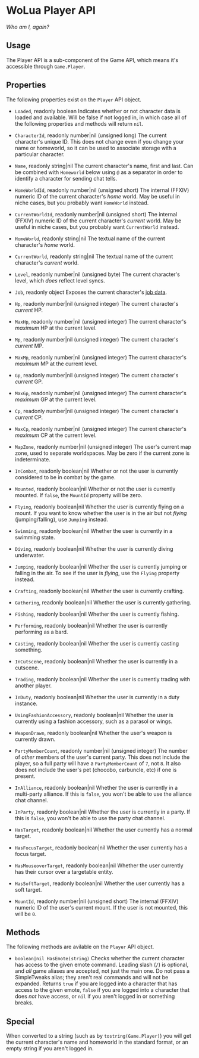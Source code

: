 # WoLua Player API
_Who am I, again?_

## Usage
The Player API is a sub-component of the Game API, which means it's accessible through `Game.Player`.

## Properties
The following properties exist on the `Player` API object.
<!-- SO FUCKING MANY -->

- `Loaded`, readonly boolean
  Indicates whether or not character data is loaded and available. Will be false if not logged in, in which case all of the following properties and methods will return `nil`.

- `CharacterId`, readonly number|nil (unsigned long)
  The current character's unique ID. This does not change even if you change your name or homeworld, so it can be used to associate storage with a particular character.

- `Name`, readonly string|nil
  The current character's name, first and last. Can be combined with `Homeworld` below using `@` as a separator in order to identify a character for sending chat tells.

- `HomeWorldId`, readonly number|nil (unsigned short)
  The internal (FFXIV) numeric ID of the current character's _home_ world. May be useful in niche cases, but you probably want `HomeWorld` instead.

- `CurrentWorldId`, readonly number|nil (unsigned short)
  The internal (FFXIV) numeric ID of the current character's _current_ world. May be useful in niche cases, but you probably want `CurrentWorld` instead.

- `HomeWorld`, readonly string|nil
  The textual name of the current character's _home_ world.

- `CurrentWorld`, readonly string|nil
  The textual name of the current character's _current_ world.

- `Level`, readonly number|nil (unsigned byte)
  The current character's level, which _does_ reflect level syncs.

- `Job`, readonly object
  Exposes the current character's [job data](job.md).

- `Hp`, readonly number|nil (unsigned integer)
  The current character's _current_ HP.

- `MaxHp`, readonly number|nil (unsigned integer)
  The current character's _maximum_ HP at the current level.

- `Mp`, readonly number|nil (unsigned integer)
  The current character's _current_ MP.

- `MaxMp`, readonly number|nil (unsigned integer)
  The current character's _maximum_ MP at the current level.

- `Gp`, readonly number|nil (unsigned integer)
  The current character's _current_ GP.

- `MaxGp`, readonly number|nil (unsigned integer)
  The current character's _maximum_ GP at the current level.

- `Cp`, readonly number|nil (unsigned integer)
  The current character's _current_ CP.

- `MaxCp`, readonly number|nil (unsigned integer)
  The current character's _maximum_ CP at the current level.

- `MapZone`, readonly number|nil (unsigned integer)
  The user's current map zone, used to separate worldspaces. May be zero if the current zone is indeterminate.

- `InCombat`, readonly boolean|nil
  Whether or not the user is currently considered to be in combat by the game.

- `Mounted`, readonly boolean|nil
  Whether or not the user is currently mounted. If `false`, the `MountId` property will be zero.

- `Flying`, readonly boolean|nil
  Whether the user is currently flying on a mount. If you want to know whether the user is in the air but not _flying_ (jumping/falling), use `Jumping` instead.

- `Swimming`, readonly boolean|nil
  Whether the user is currently in a swimming state.

- `Diving`, readonly boolean|nil
  Whether the user is currently diving underwater.

- `Jumping`, readonly boolean|nil
  Whether the user is currently jumping or falling in the air. To see if the user is _flying_, use the `Flying` property instead.

- `Crafting`, readonly boolean|nil
  Whether the user is currently crafting.

- `Gathering`, readonly boolean|nil
  Whether the user is currently gathering.

- `Fishing`, readonly boolean|nil
  Whether the user is currently fishing.

- `Performing`, readonly boolean|nil
  Whether the user is currently performing as a bard.

- `Casting`, readonly boolean|nil
  Whether the user is currently casting something.

- `InCutscene`, readonly boolean|nil
  Whether the user is currently in a cutscene.

- `Trading`, readonly boolean|nil
  Whether the user is currently trading with another player.

- `InDuty`, readonly boolean|nil
  Whether the user is currently in a duty instance.

- `UsingFashionAccessory`, readonly boolean|nil
  Whether the user is currently using a fashion accessory, such as a parasol or wings.

- `WeaponDrawn`, readonly boolean|nil
  Whether the user's weapon is currently drawn.

- `PartyMemberCount`, readonly number|nil (unsigned integer)
  The number of _other_ members of the user's current party. This does not include the player, so a full party will have a `PartyMemberCount` of `7`, not `8`. It also does not include the user's pet (chocobo, carbuncle, etc) if one is present.

- `InAlliance`, readonly boolean|nil
  Whether the user is currently in a multi-party alliance. If this is `false`, you won't be able to use the alliance chat channel.

- `InParty`, readonly boolean|nil
  Whether the user is currently in a party. If this is `false`, you won't be able to use the party chat channel.

- `HasTarget`, readonly boolean|nil
  Whether the user currently has a normal target.

- `HasFocusTarget`, readonly boolean|nil
  Whether the user currently has a focus target.

- `HasMouseoverTarget`, readonly boolean|nil
  Whether the user currently has their cursor over a targetable entity.

- `HasSoftTarget`, readonly boolean|nil
  Whether the user currently has a soft target.

- `MountId`, readonly number|nil (unsigned short)
  The internal (FFXIV) numeric ID of the user's current mount. If the user is not mounted, this will be `0`.

## Methods
The following methods are avilable on the `Player` API object.

- `boolean|nil HasEmote(string)`
  Checks whether the current character has access to the given emote command. Leading slash (`/`) is optional, and _all_ game aliases are accepted, not just the main one. Do not pass a SimpleTweaks alias; they aren't real commands and will not be expanded.
  Returns `true` if you are logged into a character that has access to the given emote, `false` if you are logged into a character that does _not_ have access, or `nil` if you aren't logged in or something breaks.

## Special
When converted to a string (such as by `tostring(Game.Player)`) you will get the current character's name and homeworld in the standard format, or an empty string if you aren't logged in.

